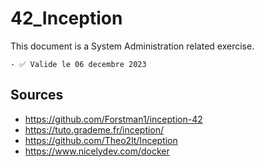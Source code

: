 # 42_Inception
This document is a System Administration related exercise.
```
- ✅ Valide le 06 decembre 2023
```

## Sources
- https://github.com/Forstman1/inception-42
- https://tuto.grademe.fr/inception/
- https://github.com/Theo2lt/Inception
- https://www.nicelydev.com/docker
